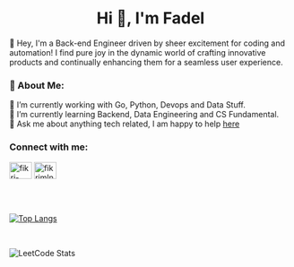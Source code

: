 <h1 align="center">Hi 👋, I'm Fadel</h1>

👋 Hey, I'm a Back-end Engineer driven by sheer excitement for coding and automation! I find pure joy in the dynamic world of crafting innovative products and continually enhancing them for a seamless user experience.

### 💫 About Me:
🔭 I’m currently working with Go, Python, Devops and Data Stuff. <br>
🌱 I’m currently learning Backend, Data Engineering and CS Fundamental.<br>
💬 Ask me about anything tech related, I am happy to help [here](https://www.linkedin.com/in/fadellh/)
  <br>

<h3 align="left">Connect with me:</h3>
<p align="left">
<a href="https://www.linkedin.com/in/fadellh/" target="blank"><img align="center" src="https://raw.githubusercontent.com/rahuldkjain/github-profile-readme-generator/master/src/images/icons/Social/linked-in-alt.svg" alt="fikri-maulana-134086180" height="30" width="40" /></a>
<a href="https://www.leetcode.com/fadellh_28" target="blank"><img align="center" src="https://raw.githubusercontent.com/rahuldkjain/github-profile-readme-generator/master/src/images/icons/Social/leet-code.svg" alt="fikrimln16" height="30" width="40" /></a>
</p>

<br/>
<br/>

[![Top Langs](https://github-readme-stats.vercel.app/api/top-langs/?username=fadellh&layout=compact&langs_count=6&theme=discord_old_blurple&hide=css)](https://github.com/anuraghazra/github-readme-stats)

<br/>

![LeetCode Stats](https://leetcard.jacoblin.cool/fadellh_28?theme=light&font=Alef&ext=activity)




<!--
**fadellh/fadellh** is a ✨ _special_ ✨ repository because its `README.md` (this file) appears on your GitHub profile.


Here are some ideas to get you started:

- 🔭 I’m currently working on ...
- 🌱 I’m currently learning ...
- 👯 I’m looking to collaborate on ...
- 🤔 I’m looking for help with ...
- 💬 Ask me about ...
- 📫 How to reach me: ...
- 😄 Pronouns: ...
- ⚡ Fun fact: ...
-->
